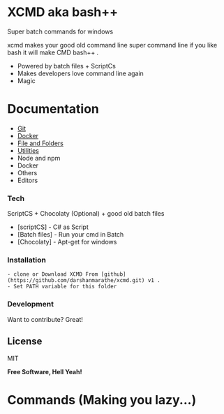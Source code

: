 # XCMD aka bash++
Super batch commands for windows

xcmd makes your good old command line super command line if you like bash it will make CMD bash++ .

  - Powered by batch files + ScriptCs
  - Makes developers love command line again 
  - Magic

# Documentation

 - [Git](Docs/Git.md)
 - [Docker](Docs/Docker.md)
 - [File and Folders](Docs/FilesAndFolder.md) 
 - [Utilities](Docs/Utils.md) 
 - Node and npm
 - Docker 
 - Others
 - Editors



### Tech

ScriptCS + Chocolaty (Optional) + good old batch files

* [scriptCS] - C# as Script
* [Batch files] - Run your cmd in Batch
* [Chocolaty] - Apt-get for windows

### Installation

    - clone or Download XCMD From [github](https://github.com/darshanmarathe/xcmd.git) v1 .
    - Set PATH variable for this folder

### Development

Want to contribute? Great!


License
----

MIT


**Free Software, Hell Yeah!**

# Commands (Making you lazy...)

